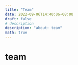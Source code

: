 ```yaml
---
title: "Team"
date: 2022-09-06T14:40:06+08:00
draft: false
# description
description: "about: team"
math: true
---
```


# team
